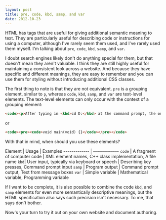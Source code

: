 ```yaml
---
layout: post
title: pre, code, kbd, samp, and var
date: 2012-10-23
---
```


HTML has tags that are useful for giving additional semantic meaning to text. They are particularly useful for describing code or instructions for using a computer, although I've rarely seem them used, and I've rarely used them myself. I'm talking about `pre`, `code`, `kbd`, `samp`, and `var`.

I doubt search engines likely don't do anything special for them, but that doesn't mean they aren't valuable. I think they are still highly useful for maintaining a consistent look across a website. And because they have specific and different meanings, they are easy to remember and you can use them for styling without introducing additional CSS classes.

The first thing to note is that they are not equivalent. `pre` is a grouping element, similar to `p`, whereas `code`, `kbd`, `samp`, and `var` are text-level elements. The text-level elements can only occur with the context of a grouping element:

```html
<code><p>After typing in <kbd>cd D:</kbd> at the command prompt, the output should show <samp>D:\></samp></p></code>
```

or

```html
<code><pre><code>void main(void) {}</code></pre></code>
```

With that in mind, when should you use these elements?

Element  | Usage | Examples
------------- | -------------
`code`  | A fragment of computer code | XML element names, C++ class implementation, A file name
`kbd`| User input, typically via keyboard or speech | Describing key presses, Command prompt input
`samp` | Program output | Command prompt output, Text from message boxes
`var` | Simple variable | Mathematical variable, Programming variable

If I want to be complete, it is also possible to combine the code `kbd`, and `samp` elements for even more semantically descriptive meanings, but the HTML specification also says such precision isn't necessary. To me, that says don't bother.

Now's your turn to try it out on your own website and document authoring.
